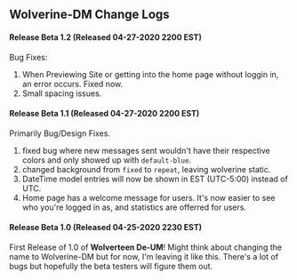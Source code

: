 ## Wolverine-DM Change Logs

#### Release Beta 1.2 (Released 04-27-2020 2200 EST)
Bug Fixes: 
1. When Previewing Site or getting into the home page without loggin in, an error occurs. Fixed now. 
2. Small spacing issues.

#### Release Beta 1.1 (Released 04-27-2020 2200 EST)
Primarily Bug/Design Fixes.
1. fixed bug where new messages sent wouldn't have their respective colors and only showed up with `default-blue`. 
2. changed background from `fixed` to `repeat`, leaving wolverine static.
3. DateTime model entries will now be shown in EST (UTC-5:00) instead of UTC.
4. Home page has a welcome message for users. It's now easier to see who you're logged in as, and statistics are offerred for users. 

#### Release Beta 1.0 (Released 04-25-2020 2230 EST)
First Release of 1.0 of **Wolverteen De-UM**! Might think about changing the name to Wolverine-DM but for now, I'm leaving it like this. There's a lot of bugs but hopefully the beta testers will figure them out.
